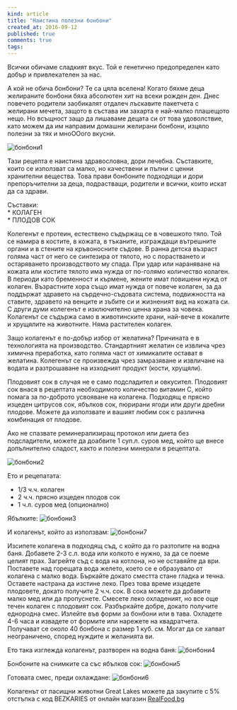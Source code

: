 ```yaml
---
kind: article
title: "Наистина полезни бонбони"
created_at: 2016-09-12
published: true
comments: true
tags:
--- 
```

Всички обичаме сладкият вкус. Той е генетично предопределен като добър и привлекателен за нас. <br />

А кой не обича бонбони? Те са цяла вселена! Когато бяхме деца желираните бонбони бяха абсолютен хит на всеки рожден ден. Днес повечето родители заобикалят отдалеч лъскавите пакетчета с желирани мечета, защото в състава им захарта е най-малко плашещото нещо. Но всъщност защо да лишаваме децата си от това удоволствие, като можем да им направим домашни желирани бонбони, изцяло полезни за тях и мноООого вкусни.<br />

![бонбони1](/images/posts/collagen9.jpg)

<!-- more -->

Тази рецепта е наистина здравословна, дори лечебна. Съставките, които се използват са малко, но качествени и пълни с ценни хранителни вещества. Това прави бонбоните подходящи и дори препоръчителни за деца, подрастващи, родители и всички, които искат да са здрави.

Съставки:<br />
	* КОЛАГЕН<br />
	* ПЛОДОВ СОК<br />


Колегенът е протеин, естествено съдържащ се в човешкото тяло. Той се намира в костите, в кожата, в тъканите, изграждащи вътрешните органи и в стените на кръвоносните съдове. В ранна детска възраст голяма част от него се синтезира от тялото, но с порастването и остаряването производството му спада. При удар или нараняване на кожата или костите тялото има нужда от по-голямо количество колаген. В периоди като бременност и кърмене, жените имат повишени нужд от колаген. Възрастните хора също имат нужда от повече колаген, за да поддържат здравето на сърдечно-съдовата система, подвижността на ставите, здравето на венците и зъбите си и жизненият вид на кожата си. С други думи колегенът е изключително ценна храна за човека. Колагенът се съдържа само в животинските храни, най-вече в кокалите и хрущялите на животните. Няма растителен колаген. 

Защо колагенът е по-добър избор от желатина? Причината е в технологията на производство. Стандартният желатин се извлича чрез химична преработка, като голяма част от химикалите остават в желатина. Колегенът се произвежда чрез замразяване и извличане на водата и разтрошаване на изходният продукт (кости, хрущяли).

Плодовият сок в случая не е само подсладител и овкусител. Плодовият сок внася в рецептата необходимото количество витамин С, който помага за по-доброто усвояване на колагена. Подходящ е прясно изцеден цитрусов сок, ябълков сок, пюрирани ягоди или други дребни плодове. Можете да използвате и вашият любим сок с различна комбинация от плодове.

Ако не спазвате реминерализиращ протокол или диета без подсладители, можете да доабвите 1 суп.л. суров мед, който ще внесе допълнително сладост, както и полезни минерали в рецептата.

![бонбони2](/images/posts/collagen7.jpg)

Ето и рецепатата:

* 1/3 ч.ч. колаген
* 2 ч.ч. прясно изцеден плодов сок
* 1 ч.л. суров мед (опционално)

Ябълките:
![бонбони3](/images/posts/collagen2.jpg)

И колагенът, който аз използвам:
![бонбони7](/images/posts/collagen1.jpg)



Изсипете колагена в подходящ съд, с който да го разтопите на водна баня. Добавете 2-3 с.л. вода или колкото е нужно, за да се поеме целият прах. Загрейте съд с вода на котлона, но не оставяйте да ври. Поставете над горещата вода желето, което се е образувало от колагена с малко вода. Бъркайте докато сместта стане гладка и течна. Оставете настрана да изстине леко. През това време изцедете плодовете, докато получите 2 ч.ч. сок. В сока можете да добавите малко мед или да пропуснете. Смесете леко охладеният, но все още течен колаген с плодовият сок. Разбъркайте добре, докато получите еднородна смес. Излейте във форми за бонбони или в тава. Охладете 4-6 часа и извадете от формите или нарежете на квадратчета. Получават се около 40 бонбона с размер 1 куб. см. Могат да се хапват неограничено, според нуждите и желанията ви.

Ето така изглежда колагенът, разтворен на водна баня:
![бонбони4](/images/posts/collagen3.jpg)

Бонбоните на снимките са със ябълков сок:
![бонбони5](/images/posts/collagen5.jpg)

Готовата смес, преди охлаждане:
![бонбони6](/images/posts/collagen6.jpg)

Колагенът от пасищни животни Great Lakes можете да закупите с 5% отстъпка с код BEZKARIES от онлайн магазин [RealFood.bg](https://realfood.bg/)